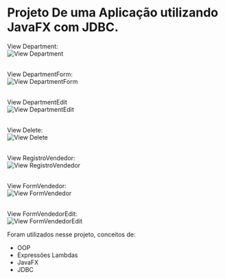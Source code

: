 # Projeto De uma Aplicação utilizando JavaFX com JDBC.


View Department: <br>
![View Department](https://github.com/MatheusMnz/ProjetoFinal-Pc2/blob/main/Final_Project_PC2/src/main/java/javafx_jdbc/assets/ViewDepartment.png)

<br>View DepartmentForm: <br>
![View DepartmentForm](https://github.com/MatheusMnz/ProjetoFinal-Pc2/blob/main/Final_Project_PC2/src/main/java/javafx_jdbc/assets/ViewDepartmentForm.png)

<br>View DepartmentEdit <br>
![View DepartmentEdit](https://github.com/MatheusMnz/ProjetoFinal-Pc2/blob/main/Final_Project_PC2/src/main/java/javafx_jdbc/assets/ViewDepartmentEdit.png)

<br>View Delete: <br>
![View Delete](https://github.com/MatheusMnz/ProjetoFinal-Pc2/blob/main/Final_Project_PC2/src/main/java/javafx_jdbc/assets/ViewFormVendedorExcluir.png)

<br>View RegistroVendedor: <br>
![View RegistroVendedor](https://github.com/MatheusMnz/ProjetoFinal-Pc2/blob/main/Final_Project_PC2/src/main/java/javafx_jdbc/assets/ViewRegistroVendedor.png)

<br>View FormVendedor: <br>
![View FormVendedor](https://github.com/MatheusMnz/ProjetoFinal-Pc2/blob/main/Final_Project_PC2/src/main/java/javafx_jdbc/assets/ViewFormVendedor.png)

<br>View FormVendedorEdit: <br>
![View FormVendedorEdit](https://github.com/MatheusMnz/ProjetoFinal-Pc2/blob/main/Final_Project_PC2/src/main/java/javafx_jdbc/assets/ViewVendedorEdit.png)




Foram utilizados nesse projeto, conceitos de:
- OOP
- Expressões Lambdas
- JavaFX
- JDBC


